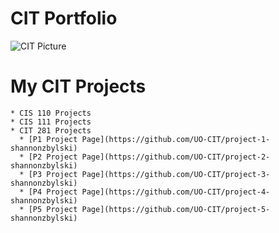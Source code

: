 # CIT Portfolio
  ![CIT Picture](https://pixabay.com/en/photos/computer%20science/)

# My CIT Projects
    * CIS 110 Projects
    * CIS 111 Projects
    * CIT 281 Projects
      * [P1 Project Page](https://github.com/UO-CIT/project-1-shannonzbylski)
      * [P2 Project Page](https://github.com/UO-CIT/project-2-shannonzbylski)
      * [P3 Project Page](https://github.com/UO-CIT/project-3-shannonzbylski)
      * [P4 Project Page](https://github.com/UO-CIT/project-4-shannonzbylski)
      * [P5 Project Page](https://github.com/UO-CIT/project-5-shannonzbylski)
